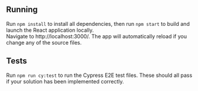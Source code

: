 ## Running
Run `npm install` to install all dependencies, then run `npm start` to build and launch the React application locally.<br> Navigate to http://localhost:3000/. The app will automatically reload if you change any of the source files.

## Tests
Run `npm run cy:test` to run the Cypress E2E test files. These should all pass if your solution has been implemented correctly.
